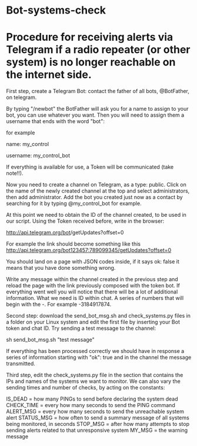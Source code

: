 # Bot-systems-check
Procedure for receiving alerts via Telegram if a radio repeater (or other system) is no longer reachable on the internet side.
==============================================================================================================================

First step, create a Telegram Bot:
contact the father of all bots, @BotFather, on telegram.

By typing "/newbot" the BotFather will ask you for a name to assign to your bot, you can use whatever you want. Then you will need to assign them a username that ends with the word "bot":

for example

name: my_control

username: my_control_bot

If everything is available for use, a Token will be communicated (take note!!).

Now you need to create a channel on Telegram, as a type: public. Click on the name of the newly created channel at the top and select administrators, then add administrator.  Add the bot you created just now as a contact by searching for it by typing @my_control_bot for example.

At this point we need to obtain the ID of the channel created, to be used in our script.
Using the Token received before, write in the browser:

http://api.telegram.org/bot<BOT TOKEN>/getUpdates?offset=0

For example the link should become something like this http://api.telegram.org/bot123457:789099345/getUpdates?offset=0

You should land on a page with JSON codes inside, if it says ok: false it means that you have done something wrong.

Write any message within the channel created in the previous step and reload the page with the link previously composed with the token bot.
If everything went well you will notice that there will be a lot of additional information.
What we need is ID within chat. A series of numbers that will begin with the -. For example -3184917874.
  
Second step: download the send_bot_msg.sh and check_systems.py files in a folder on your Linux system and edit the first file by inserting your Bot token and chat ID. Try sending a test message to the channel:
  
sh send_bot_msg.sh "test message"
  
If everything has been processed correctly we should have in response a series of information starting with "ok": true and in the channel the message transmitted.
  
Third step, edit the check_systems.py file in the section that contains the IPs and names of the systems we want to monitor. We can also vary the sending times and number of checks, by acting on the constants:

IS_DEAD = how many PINGs to send before declaring the system dead
CHECK_TIME = every how many seconds to send the PING command
ALERT_MSG = every how many seconds to send the unreachable system alert
STATUS_MSG = how often to send a summary message of all systems being monitored, in seconds
STOP_MSG = after how many attempts to stop sending alerts related to that unresponsive system
MY_MSG = the warning message
  
